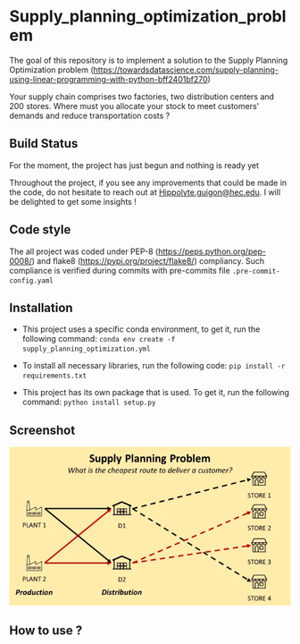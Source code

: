 # Supply_planning_optimization_problem
The goal of this repository is to implement a solution to the Supply Planning Optimization problem (https://towardsdatascience.com/supply-planning-using-linear-programming-with-python-bff2401bf270) 

Your supply chain comprises two factories, two distribution centers and 200 stores. Where must you allocate your stock to meet customers' demands and reduce transportation costs ?

## Build Status

For the moment, the project has just begun and nothing is ready yet

Throughout the project, if you see any improvements that could be made in the code, do not hesitate to reach out at
Hippolyte.guigon@hec.edu. I will be delighted to get some insights !

## Code style

The all project was coded under PEP-8 (https://peps.python.org/pep-0008/) and flake8 (https://pypi.org/project/flake8/) compliancy. Such compliance is verified during commits with pre-commits file ```.pre-commit-config.yaml```

## Installation

* This project uses a specific conda environment, to get it, run the following command: ```conda env create -f supply_planning_optimization.yml```

* To install all necessary libraries, run the following code: ```pip install -r requirements.txt```

* This project has its own package that is used. To get it, run the following command: ```python install setup.py```

## Screenshot

![alt text](https://github.com/HippolyteGuigon/Supply_planning_optimization_problem/blob/main/ressources/logo.webp)

## How to use ?